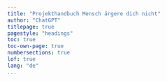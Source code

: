 ```yaml
---
title: "Projekthandbuch Mensch ärgere dich nicht"
author: "ChatGPT"
titlepage: true
pagestyle: "headings"
toc: true
toc-own-page: true
numbersections: true
lof: true
lang: "de"
...
```

